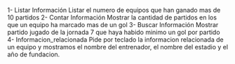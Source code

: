 1- Listar Información
Listar el numero de equipos que han ganado mas de 10 partidos
2- Contar Información
Mostrar la cantidad de partidos en los que un equipo ha marcado mas de un gol
3- Buscar Información
Mostrar partido jugado de la jornada 7 que haya habido minimo un gol por partido
4- Informacion_relacionada
Pide por teclado la informacion relacionada de un equipo y mostramos el nombre del entrenador, el nombre del estadio y el año de fundacion.
